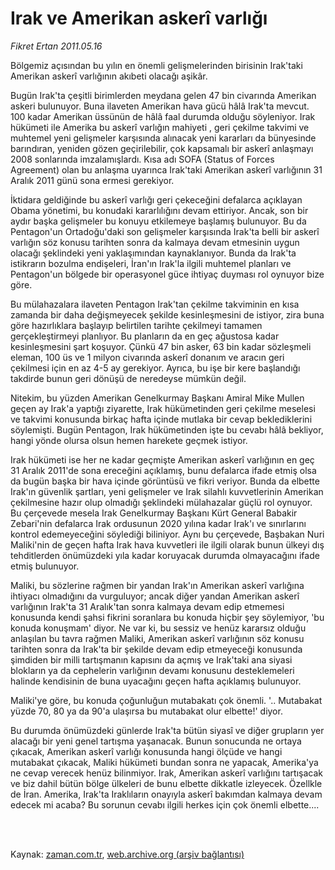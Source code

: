 # Irak ve Amerikan askerî varlığı

*Fikret Ertan 2011.05.16*

<td class="columnist-detail">
<p>Bölgemiz açısından bu yılın en önemli gelişmelerinden birisinin Irak'taki Amerikan askerî varlığının akıbeti olacağı aşikâr.</p>
<p>
<div id="haberMetinDiv">
<p>Bugün Irak'ta çeşitli birimlerden meydana gelen 47 bin civarında Amerikan askeri bulunuyor. Buna ilaveten Amerikan hava gücü hâlâ Irak'ta mevcut. 100 kadar Amerikan üssünün de hâlâ faal durumda olduğu söyleniyor. Irak hükümeti ile Amerika bu askerî varlığın mahiyeti , geri çekilme takvimi ve muhtemel yeni gelişmeler karşısında alınacak yeni kararları da bünyesinde barındıran, yeniden gözen geçirilebilir, çok kapsamalı bir askerî anlaşmayı 2008 sonlarında imzalamışlardı. Kısa adı SOFA (Status of Forces Agreement) olan bu anlaşma uyarınca Irak'taki Amerikan askerî varlığının 31 Aralık 2011 günü sona ermesi gerekiyor.
<p>İktidara geldiğinde bu askerî varlığı geri çekeceğini defalarca açıklayan Obama yönetimi, bu konudaki kararlılığını devam ettiriyor. Ancak, son bir aydır başka gelişmeler bu konuyu etkilemeye başlamış bulunuyor. Bu da Pentagon'un Ortadoğu'daki son gelişmeler karşısında Irak'ta belli bir askerî varlığın söz konusu tarihten sonra da kalmaya devam etmesinin uygun olacağı şeklindeki yeni yaklaşımından kaynaklanıyor. Bunda da Irak'ta istikrarın bozulma endişeleri, İran'ın Irak'la ilgili muhtemel planları ve Pentagon'un bölgede bir operasyonel güce ihtiyaç duyması rol oynuyor bize göre.
<p>Bu mülahazalara ilaveten Pentagon Irak'tan çekilme takviminin en kısa zamanda bir daha değişmeyecek şekilde kesinleşmesini de istiyor, zira buna göre hazırlıklara başlayıp belirtilen tarihte çekilmeyi tamamen gerçekleştirmeyi planlıyor. Bu planların da en geç ağustosa kadar kesinleşmesini şart koşuyor. Çünkü 47 bin asker, 63 bin kadar sözleşmeli eleman, 100 üs ve 1 milyon civarında askerî donanım ve aracın geri çekilmesi için en az 4-5 ay gerekiyor. Ayrıca, bu işe bir kere başlandığı takdirde bunun geri dönüşü de neredeyse mümkün değil.
<p>Nitekim, bu yüzden Amerikan Genelkurmay Başkanı Amiral Mike Mullen geçen ay Irak'a yaptığı ziyarette, Irak hükümetinden geri çekilme meselesi ve takvimi konusunda birkaç hafta içinde mutlaka bir cevap beklediklerini söylemişti. Bugün Pentagon, Irak hükümetinden işte bu cevabı hâlâ bekliyor, hangi yönde olursa olsun hemen harekete geçmek istiyor.
<p>Irak hükümeti ise her ne kadar geçmişte Amerikan askerî varlığının en geç 31 Aralık 2011'de sona ereceğini açıklamış, bunu defalarca ifade etmiş olsa da bugün başka bir hava içinde görüntüsü ve fikri veriyor. Bunda da elbette Irak'ın güvenlik şartları, yeni gelişmeler ve Irak silahlı kuvvetlerinin Amerikan çekilmesine hazır olup olmadığı şeklindeki mülahazalar güçlü rol oynuyor. Bu çerçevede mesela Irak Genelkurmay Başkanı Kürt General Babakir Zebari'nin defalarca Irak ordusunun 2020 yılına kadar Irak'ı ve sınırlarını kontrol edemeyeceğini söylediği biliniyor. Aynı bu çerçevede, Başbakan Nuri Maliki'nin de geçen hafta Irak hava kuvvetleri ile ilgili olarak bunun ülkeyi dış tehditlerden önümüzdeki yıla kadar koruyacak durumda olmayacağını ifade etmiş bulunuyor.
<p>Maliki, bu sözlerine rağmen bir yandan Irak'ın Amerikan askerî varlığına ihtiyacı olmadığını da vurguluyor; ancak diğer yandan Amerikan askerî varlığının Irak'ta 31 Aralık'tan sonra kalmaya devam edip etmemesi konusunda kendi şahsi fikrini soranlara bu konuda hiçbir şey söylemiyor, 'bu konuda konuşmam' diyor. Ne var ki, bu sessiz ve henüz kararsız olduğu anlaşılan bu tavra rağmen Maliki, Amerikan askerî varlığının söz konusu tarihten sonra da Irak'ta bir şekilde devam edip etmeyeceği konusunda şimdiden bir milli tartışmanın kapısını da açmış ve Irak'taki ana siyasi blokların ya da cephelerin varlığının devamı konusunu desteklemeleri halinde kendisinin de buna uyacağını geçen hafta açıklamış bulunuyor.
<p>Maliki'ye göre, bu konuda çoğunluğun mutabakatı çok önemli. '.. Mutabakat yüzde 70, 80 ya da 90'a ulaşırsa bu mutabakat olur elbette!' diyor.
<p>Bu durumda önümüzdeki günlerde Irak'ta bütün siyasî ve diğer grupların yer alacağı bir yeni genel tartışma yaşanacak. Bunun sonucunda ne ortaya çıkacak, Amerikan askerî varlığı konusunda hangi ölçüde ve hangi mutabakat çıkacak, Maliki hükümeti bundan sonra ne yapacak, Amerika'ya ne cevap verecek henüz bilinmiyor. Irak, Amerikan askerî varlığını tartışacak ve biz dahil bütün bölge ülkeleri de bunu elbette dikkatle izleyecek. Özellkle de İran. Amerika, Irak'ta Iraklıların onayıyla askerî bakımdan kalmaya devam edecek mi acaba? Bu sorunun cevabı ilgili herkes için çok önemli elbette.... </p></p></p></p></p></p></p></p></div>
</p>


<p><br>
		 </br></p></td>

Kaynak: [zaman.com.tr](http://zaman.com.tr/yazar.do?yazino=1134832), [web.archive.org (arşiv bağlantısı)](http://web.archive.org/web/20110807094605/http://zaman.com.tr:80/yazar.do?yazino=1134832)
